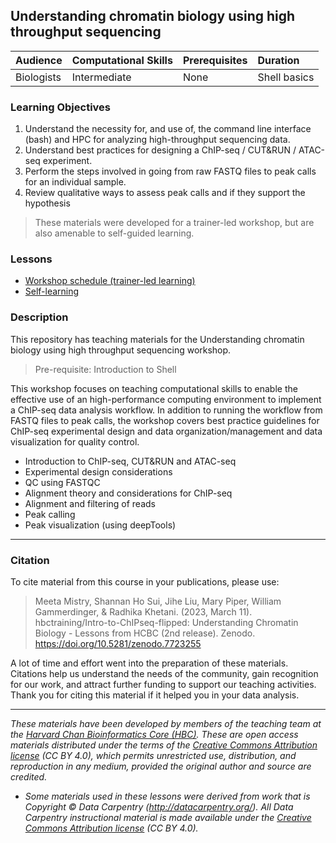 ## Understanding chromatin biology using high throughput sequencing


| Audience | Computational Skills | Prerequisites | Duration |
:----------|:----------|:----------|:----------|
| Biologists | Intermediate | None | Shell basics|


### Learning Objectives

1.	Understand the necessity for, and use of, the command line interface (bash) and HPC for analyzing high-throughput sequencing data.
2.	Understand best practices for designing a ChIP-seq / CUT&RUN / ATAC-seq experiment.
3.	Perform the steps involved in going from raw FASTQ files to peak calls for an individual sample.
4.	Review qualitative ways to assess peak calls and if they support the hypothesis


> These materials were developed for a trainer-led workshop, but are also amenable to self-guided learning.

### Lessons
* [Workshop schedule (trainer-led learning)](schedule/)
* [Self-learning]()


### Description

This repository has teaching materials for the Understanding chromatin biology using high throughput sequencing workshop. 

> Pre-requisite: Introduction to Shell

This workshop focuses on teaching computational skills to enable the effective use of an high-performance computing environment to implement a ChIP-seq data analysis workflow. In addition to running the workflow from FASTQ files to peak calls, the workshop covers best practice guidelines for ChIP-seq experimental design and data organization/management and data visualization for quality control.

* Introduction to ChIP-seq, CUT&RUN and ATAC-seq
* Experimental design considerations
* QC using FASTQC
* Alignment theory and considerations for ChIP-seq
* Alignment and filtering of reads
* Peak calling
* Peak visualization (using deepTools)
  

---

### Citation

To cite material from this course in your publications, please use:

> Meeta Mistry, Shannan Ho Sui, Jihe Liu, Mary Piper, William Gammerdinger, & Radhika Khetani. (2023, March 11). hbctraining/Intro-to-ChIPseq-flipped: Understanding Chromatin Biology - Lessons from HCBC (2nd release). Zenodo. https://doi.org/10.5281/zenodo.7723255

A lot of time and effort went into the preparation of these materials. Citations help us understand the needs of the community, gain recognition for our work, and attract further funding to support our teaching activities. Thank you for citing this material if it helped you in your data analysis.

---

*These materials have been developed by members of the teaching team at the [Harvard Chan Bioinformatics Core (HBC)](http://bioinformatics.sph.harvard.edu/). These are open access materials distributed under the terms of the [Creative Commons Attribution license](https://creativecommons.org/licenses/by/4.0/) (CC BY 4.0), which permits unrestricted use, distribution, and reproduction in any medium, provided the original author and source are credited.*

* *Some materials used in these lessons were derived from work that is Copyright © Data Carpentry (http://datacarpentry.org/). 
All Data Carpentry instructional material is made available under the [Creative Commons Attribution license](https://creativecommons.org/licenses/by/4.0/) (CC BY 4.0).*


